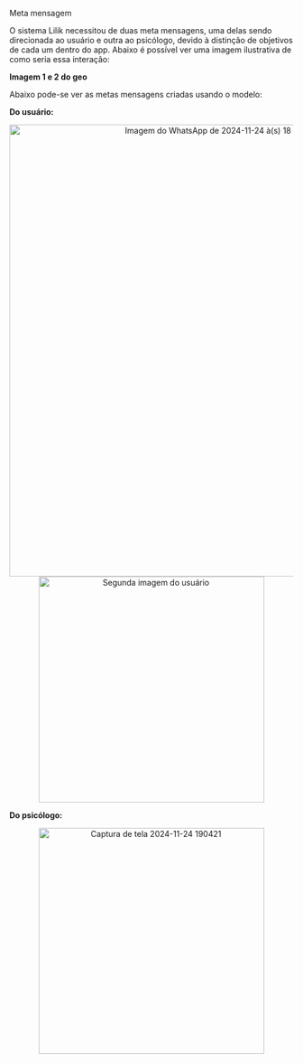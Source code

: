 Meta mensagem

O sistema Lilik necessitou de duas meta mensagens, uma delas sendo direcionada ao usuário e outra ao psicólogo, devido à distinção de objetivos de cada um dentro do app. Abaixo é possível ver uma imagem ilustrativa de como seria essa interação:

**Imagem 1 e 2 do geo**

Abaixo pode-se ver as metas mensagens criadas usando o modelo:

**Do usuário:**  
<div align="center">
<img src="https://github.com/user-attachments/assets/17f38f61-bbb1-407d-823f-3982ba4f1cd2" alt="Imagem do WhatsApp de 2024-11-24 à(s) 18 57 48_196ce84a" width="800">
<img src="https://github.com/user-attachments/assets/17302ae4-7434-4ee3-9b51-302103cb8d2" alt="Segunda imagem do usuário" width="400">
</div>

**Do psicólogo:**  
<div align="center">
<img src="https://github.com/user-attachments/assets/395816f0-c518-4cea-bc34-23c64131239e" alt="Captura de tela 2024-11-24 190421" width="400">
</div>
